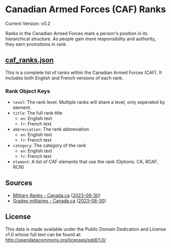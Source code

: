 # Canadian Armed Forces (CAF) Ranks
Current Version: v0.2

Ranks in the Canadian Armed Forces mark a person's position in its hierarchical structure. As people gain more responsibility and authority, they earn promotions in rank.

## [caf_ranks.json](caf_ranks.json)
This is a complete list of ranks within the Canadian Armed Forces (CAF). It includes both English and French versions of each rank.

### Rank Object Keys
- `level`: The rank level. Multiple ranks will share a level, only seperated by element. 
- `title`: The full rank title
    - `en`: English text
    - `fr`: French text
- `abbreviation`: The rank abbreviation
    - `en`: English text
    - `fr`: French text
- `category`: The category of the rank
    - `en`: English text
    - `fr`: French text
- `element`: A list of CAF elements that use the rank (Options: CA, RCAF, RCN)

## Sources
- [Military Ranks - Canada.ca](https://www.canada.ca/en/services/defence/caf/military-identity-system/rank-appointment-insignia.html) ([2023-08-30](https://web.archive.org/web/20230913233331/https://www.canada.ca/en/services/defence/caf/military-identity-system/rank-appointment-insignia.html))
- [Grades militaires - Canada.ca](https://www.canada.ca/fr/services/defense/fac/systeme-identite-militaire/insignes-grade-fonction.html) ([2023-08-30](https://web.archive.org/web/20230930204703/https://www.canada.ca/fr/services/defense/fac/systeme-identite-militaire/insignes-grade-fonction.html))

## License

This data is made available under the Public Domain Dedication and License v1.0 whose full text can be found at: http://opendatacommons.org/licenses/pddl/1.0/
